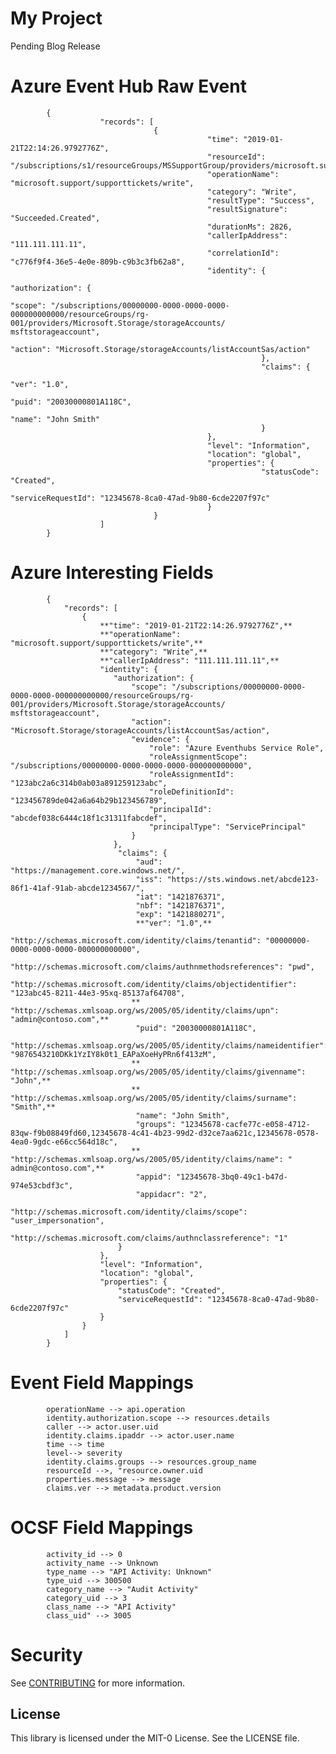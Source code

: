 # My Project

Pending Blog Release

# Azure Event Hub Raw Event

            {
                        "records": [
                                    {
                                                "time": "2019-01-21T22:14:26.9792776Z",
                                                "resourceId": "/subscriptions/s1/resourceGroups/MSSupportGroup/providers/microsoft.support/supporttickets/123456112305841",
                                                "operationName": "microsoft.support/supporttickets/write",
                                                "category": "Write",
                                                "resultType": "Success",
                                                "resultSignature": "Succeeded.Created",
                                                "durationMs": 2826,
                                                "callerIpAddress": "111.111.111.11",
                                                "correlationId": "c776f9f4-36e5-4e0e-809b-c9b3c3fb62a8",
                                                "identity": {
                                                            "authorization": {
                                                                        "scope": "/subscriptions/00000000-0000-0000-0000-000000000000/resourceGroups/rg-001/providers/Microsoft.Storage/storageAccounts/       msftstorageaccount",
                                                                        "action": "Microsoft.Storage/storageAccounts/listAccountSas/action"
                                                            },
                                                            "claims": {
                                                                        "ver": "1.0",
                                                                        "puid": "20030000801A118C",
                                                                        "name": "John Smith"
                                                            }
                                                },
                                                "level": "Information",
                                                "location": "global",
                                                "properties": {
                                                            "statusCode": "Created",
                                                            "serviceRequestId": "12345678-8ca0-47ad-9b80-6cde2207f97c"
                                                }
                                    }
                        ]
            }
            
            
# Azure Interesting Fields

            {
                "records": [
                    {
                        **"time": "2019-01-21T22:14:26.9792776Z",**
                        **"operationName": "microsoft.support/supporttickets/write",**
                        **"category": "Write",**
                        **"callerIpAddress": "111.111.111.11",**
                        "identity": {
                           "authorization": {
                               "scope": "/subscriptions/00000000-0000-0000-0000-000000000000/resourceGroups/rg-001/providers/Microsoft.Storage/storageAccounts/       msftstorageaccount",
                               "action": "Microsoft.Storage/storageAccounts/listAccountSas/action",
                               "evidence": {
                                   "role": "Azure Eventhubs Service Role",
                                   "roleAssignmentScope": "/subscriptions/00000000-0000-0000-0000-000000000000",
                                   "roleAssignmentId": "123abc2a6c314b0ab03a891259123abc",
                                   "roleDefinitionId": "123456789de042a6a64b29b123456789",
                                   "principalId": "abcdef038c6444c18f1c31311fabcdef",
                                   "principalType": "ServicePrincipal"
                               }
                           },
                            "claims": {
                                "aud": "https://management.core.windows.net/",
                                "iss": "https://sts.windows.net/abcde123-86f1-41af-91ab-abcde1234567/",
                                "iat": "1421876371",
                                "nbf": "1421876371",
                                "exp": "1421880271",
                                **"ver": "1.0",**
                                "http://schemas.microsoft.com/identity/claims/tenantid": "00000000-0000-0000-0000-000000000000",
                                "http://schemas.microsoft.com/claims/authnmethodsreferences": "pwd",
                                "http://schemas.microsoft.com/identity/claims/objectidentifier": "123abc45-8211-44e3-95xq-85137af64708",
                               ** "http://schemas.xmlsoap.org/ws/2005/05/identity/claims/upn": "admin@contoso.com",**
                                "puid": "20030000801A118C",
                                "http://schemas.xmlsoap.org/ws/2005/05/identity/claims/nameidentifier": "9876543210DKk1YzIY8k0t1_EAPaXoeHyPRn6f413zM",
                               ** "http://schemas.xmlsoap.org/ws/2005/05/identity/claims/givenname": "John",**
                               ** "http://schemas.xmlsoap.org/ws/2005/05/identity/claims/surname": "Smith",**
                                "name": "John Smith",
                                "groups": "12345678-cacfe77c-e058-4712-83qw-f9b08849fd60,12345678-4c41-4b23-99d2-d32ce7aa621c,12345678-0578-4ea0-9gdc-e66cc564d18c",
                               ** "http://schemas.xmlsoap.org/ws/2005/05/identity/claims/name": " admin@contoso.com",**
                                "appid": "12345678-3bq0-49c1-b47d-974e53cbdf3c",
                                "appidacr": "2",
                                "http://schemas.microsoft.com/identity/claims/scope": "user_impersonation",
                                "http://schemas.microsoft.com/claims/authnclassreference": "1"
                            }
                        },
                        "level": "Information",
                        "location": "global",
                        "properties": {
                            "statusCode": "Created",
                            "serviceRequestId": "12345678-8ca0-47ad-9b80-6cde2207f97c"
                        }
                    }
                ]
            }

# Event Field Mappings

            operationName --> api.operation
            identity.authorization.scope --> resources.details
            caller --> actor.user.uid
            identity.claims.ipaddr --> actor.user.name
            time --> time
            level--> severity
            identity.claims.groups --> resources.group_name
            resourceId -->, "resource.owner.uid
            properties.message --> message
            claims.ver --> metadata.product.version
            
# OCSF Field Mappings

            activity_id --> 0
            activity_name --> Unknown
            type_name --> "API Activity: Unknown"
            type_uid --> 300500
            category_name --> "Audit Activity"
            category_uid --> 3
            class_name --> "API Activity"
            class_uid" --> 3005

# Security

See [CONTRIBUTING](CONTRIBUTING.md#security-issue-notifications) for more information.

## License

This library is licensed under the MIT-0 License. See the LICENSE file.

